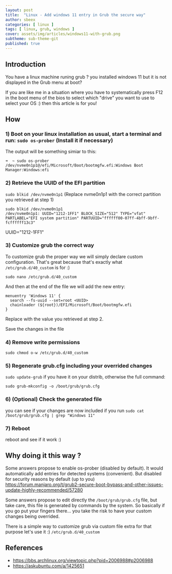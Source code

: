 ```yaml
---
layout: post
title:  "Linux - Add windows 11 entry in Grub the secure way"
author: sbeex
categories: [ linux ]
tags: [ linux, grub, windows ]
cover: assets/img/articles/windows11-with-grub.png
subtheme: sub-theme-git
published: true
---
```

## Introduction

You have a linux machine runing grub ? you installed windows 11 but it is not displayed in the Grub menu at boot?

If you are like me in a situation where you have to systematically press F12 in the boot menu of the bios to select which "drive" you want to use to select your OS :) then this article is for you!

## How

### 1) Boot on your linux installation as usual, start a terminal and run: `sudo os-prober` (Install it if necessary)

The output will be something simiar to this:

```
➜  ~ sudo os-prober
/dev/nvme0n1p1@/efi/Microsoft/Boot/bootmgfw.efi:Windows Boot Manager:Windows:efi
```

### 2) Retrieve the UUID of the EFI partition

`sudo blkid /dev/nvme0n1p1` (Replace nvme0n1p1 with the correct partition you retrieved at step 1)

```
sudo blkid /dev/nvme0n1p1
/dev/nvme0n1p1: UUID="1212-1FF1" BLOCK_SIZE="512" TYPE="vfat" PARTLABEL="EFI system partition" PARTUUID="ffffff00-07ff-4bff-9bff-fcffffff13c3"
```

UUID="1212-1FF1"

### 3) Customize grub the correct way

To customize grub the proper way we will simply declare custom configuration. That's great because that's exactly what `/etc/grub.d/40_custom` is for :)

`sudo nano /etc/grub.d/40_custom`

And then at the end of the file we will add the new entry:

```
menuentry 'Windows 11' {
  search --fs-uuid --set=root <UUID>
  chainloader (${root})/EFI/Microsoft/Boot/bootmgfw.efi
}
```

Replace <UUID> with the value you retrieved at step 2.

Save the changes in the file

### 4) Remove write permissions

`sudo chmod o-w /etc/grub.d/40_custom`

### 5) Regenerate grub.cfg including your overrided changes

`sudo update-grub`  if you have it on your distrib, otherwise the full command:

`sudo grub-mkconfig -o /boot/grub/grub.cfg`

### 6) (Optional) Check the generated file

you can see if your changes are now included if you run `sudo cat /boot/grub/grub.cfg | grep "Windows 11"`

### 7) Reboot

reboot and see if it work :) 

## Why doing it this way ?
Some answers propose to enable os-prober (disabled by default). It would automatically add entries for detected systems (convenient). But disabled for security reasons by default (up to you) https://forum.manjaro.org/t/grub2-secure-boot-bypass-and-other-issues-update-highly-recommended/57280

Some answers propose to edit directly the `/boot/grub/grub.cfg` file, but take care, this file is generated by commands by the system. So basically if you go put your fingers there... you take the risk to have your custom changes being overrided.

There is a simple way to customize grub via custom file extra for that purpose let's use it :) `/etc/grub.d/40_custom`




## References
* https://bbs.archlinux.org/viewtopic.php?pid=2006988#p2006988
* https://askubuntu.com/a/1425651
